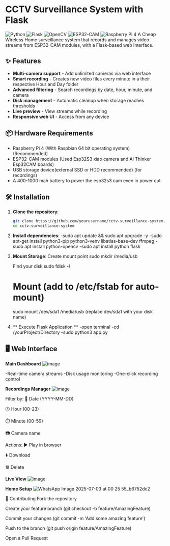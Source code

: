 # CCTV Surveillance System with Flask

![Python](https://img.shields.io/badge/python-3.8%2B-blue)
![Flask](https://img.shields.io/badge/flask-2.0%2B-lightgrey)
![OpenCV](https://img.shields.io/badge/opencv-4.5%2B-orange)
![ESP32-CAM](https://img.shields.io/badge/ESP32--CAM-compatible-green)
![Raspberry Pi 4](https://img.shields.io/badge/Raspberry_Pi-compatible-green)
A Cheap Wireless Home surveillance system that records and manages video streams from ESP32-CAM modules, with a Flask-based web interface.

## ✨ Features

- **Multi-camera support** - Add unlimited cameras via web interface
- **Smart recording** - Creates new video files every minute in a their respective Hour and Day folder
- **Advanced filtering** - Search recordings by date, hour, minute, and camera
- **Disk management** - Automatic cleanup when storage reaches thresholds
- **Live preview** - View streams while recording
- **Responsive web UI** - Access from any device

## 📦 Hardware Requirements

- Raspberry Pi 4 (With Raspbian 64 bit operating system) (Recommended)
- ESP32-CAM modules (Used Esp32S3 xiao camera and AI Thinker Esp32CAM boards)
- USB storage device(external SSD or HDD recommended) (for recordings)
- A 400-1000 mah battery to power the esp32s3 cam even in power cut 

## 🛠 Installation

1. **Clone the repository**:
   ```bash
   git clone https://github.com/yourusername/cctv-surveillance-system.git
   cd cctv-surveillance-system
2. **Install dependencies**:
   -sudo apt update && sudo apt upgrade -y 
   -sudo apt-get install python3-pip python3-venv libatlas-base-dev ffmpeg
   -sudo apt install python-opencv
   -sudo apt install python flask
3. **Mount Storage**:
   Create mount point
   sudo mkdir /media/usb

    Find your disk
    sudo fdisk -l

    # Mount (add to /etc/fstab for auto-mount)
    sudo mount /dev/sda1 /media/usb (replace dev/sda1 with your disk name)
4.  ** Execute Flask Application **
    -open terminal
    -cd /yourProject/Directory
    -sudo python3 app.py

## 🖥️ Web Interface
**Main Dashboard**
![image](https://github.com/user-attachments/assets/495886c6-dc3b-4841-8cf4-f3163f038b40)

-Real-time camera streams
-Disk usage monitoring
-One-click recording control

**Recordings Manager**
![image](https://github.com/user-attachments/assets/232e9502-824e-438f-a35a-3e141e7e2e0d)

Filter by:
📅 Date (YYYY-MM-DD)

🕒 Hour (00-23)

⏱️ Minute (00-59)

📷 Camera name

Actions:
▶️ Play in browser

⬇️ Download

🗑️ Delete

**Live View**
![image](https://github.com/user-attachments/assets/7503799b-cda1-43ba-b2bc-6f217bb9c0c1)

**Home Setup**
![WhatsApp Image 2025-07-03 at 00 25 55_b6752dc2](https://github.com/user-attachments/assets/28eb499a-a0fd-42e0-bff1-57463f889a2e)

🤝 Contributing
Fork the repository

Create your feature branch (git checkout -b feature/AmazingFeature)

Commit your changes (git commit -m 'Add some amazing feature')

Push to the branch (git push origin feature/AmazingFeature)

Open a Pull Request
